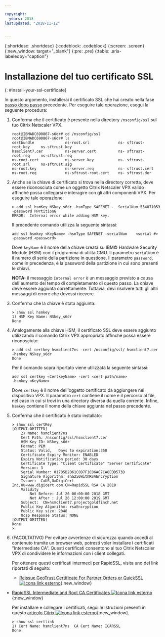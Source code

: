 ```yaml
---

copyright:
  years: 2018
lastupdated: "2018-11-12"


---
```


{:shortdesc: .shortdesc}
{:codeblock: .codeblock}
{:screen: .screen}
{:new_window: target="_blank"}
{:pre: .pre}
{:table: .aria-labeledby="caption"}

# Installazione del tuo certificato SSL
{: #install-your-ssl-certificate}

In questo argomento, installerai il certificato SSL che hai creato nella fase [passo dopo passo](/docs/infrastructure/citrix-netscaler-vpx?topic=citrix-netscaler-vpx-deploying-and-configuring-the-ibm-hardware-security-module-hsm-with-citrix-netscaler-vpx) precedente. Per eseguire tale operazione, esegui la seguente procedura:

1.	Conferma che il certificato è presente nella directory `/nsconfig/ssl` sul tuo Citrix Netscaler VPX.

	```
	root@IBMADC690867-s6dr# cd /nsconfig/ssl
	root@IBMADC690867-s6dr# ls
	certbundle              ns-root.srl             ns-	sftrust-root.key     ns-sftrust.key
	hsmclient7.cer          ns-server.cert          ns-	sftrust-root.req     ns-sftrust.req
	ns-root.cert            ns-server.key           ns-	sftrust-root.srl     ns-sftrust.sig
	ns-root.key             ns-server.req           ns-	sftrust.cert
	ns-root.req             ns-sftrust-root.cert    ns-	sftrust.der
	```

2.	Anche se la chiave di certificato si trova nella directory corretta, deve essere riconosciuta come un oggetto Citrix Netscaler VPX valido affinché possa collegarsi e interagire con gli altri componenti VPX. Per eseguire tale operazione:

	```
	> add ssl hsmKey NSkey_s6dr -hsmType SAFENET -	SerialNum 534071053 -password P@rtition6
	ERROR:  Internal error while adding HSM key.
	```

	Il precedente comando utilizza la seguente sintassi:

	```
	add ssl hsmkey <KeyName> -hsmType SAFENET -serialNum 	<serial #> -password <password>
	```

	Dove `keyName` è il nome della chiave creata su IBM© Hardware Security Module (HSM) con il programma di utilità CMU. Il parametro `serialNum` è il numero di serie della partizione in questione. Il parametro `password`, come in precedenza, è la password della partizione in cui sono presenti le chiavi.

	**NOTA:** il messaggio `Internal error` è un messaggio previsto a causa dell'aumento del tempo di completamento di questo passo. La chiave deve essere aggiunta correttamente. Tuttavia, devi risolvere tutti gli altri messaggi di errore che dovessi ricevere.

3.	Conferma che la chiave è stata aggiunta:

	```
	> show ssl hsmkey
	1) HSM Key Name: NSkey_s6dr
 	Done
	```

4.	Analogamente alla chiave HSM, il certificato SSL deve essere aggiunto utilizzando il comando Citrix VPX appropriato affinché possa essere riconosciuto:

	```
	> add ssl certkey hsmclient7ns -cert /nsconfig/ssl/	hsmclient7.cer -hsmkey NSkey_s6dr
	Done
	```

	Per il comando sopra riportato viene utilizzata la seguente sintassi:

	```
	add ssl certkey <CertkeyName> -cert <cert path/name>
	-hsmkey <KeyName>
	```

	Dove `certkey` è il nome dell'oggetto certificato da aggiungere nel dispositivo VPX. Il parametro `cert` contiene il nome e il percorso al file, nel caso in cui si trovi in una directory diversa da quella corrente. Infine, `hsmkey` contiene il nome della chiave aggiunta nel passo precedente.

5.	Conferma che il certificato è stato installato:

	```
	> show ssl certKey
	[OUTPUT OMITTED]
		2) Name: hsmclient7ns
		Cert Path: /nsconfig/ssl/hsmclient7.cer
		HSM Key ID: NSkey_s6dr
		Format: PEM
		Status: Valid,   Days to expiration:350
		Certificate Expiry Monitor: ENABLED
		Expiry Notification period: 30 days
		Certificate Type: "Client Certificate" "Server Certificate"
		Version: 3
		Serial Number: 01785B2B61C8D7F1C06AC7CA8EDD573D
		Signature Algorithm: sha256WithRSAEncryption
		Issuer:  C=US,O=DigiCert
	Inc,OU=www.digicert.com,CN=RapidSSL RSA CA 2018
		Validity
			Not Before: Jul 26 00:00:00 2018 GMT
			Not After : Jul 26 12:00:00 2019 GMT
		Subject:  CN=hsmclient7.projectgoldfinch.net
		Public Key Algorithm: rsaEncryption
		Public Key size: 2048
		Ocsp Response Status: NONE
	[OUTPUT OMITTED]
	Done
	>
	```

6.	(FACOLTATIVO) Per evitare avvertenze di sicurezza quando accedi al contenuto tramite un browser web, potresti voler installare i certificati "Intermediate CA". Questi certificati consentono al tuo Citrix Netscaler VPX di condividere le informazioni con i client collegati.

	Per ottenere questi certificati intermedi per RapidSSL, visita uno dei link riportati di seguito:

	* [Reissue GeoTrust Certificate For Partner Orders or QuickSSL ![Icona link esterno](../../icons/launch-glyph.svg "Icona link esterno")](https://knowledge.digicert.com/solution/SO5989.html){:new_window}
  * [RapidSSL Intermediate and Root CA Certificates ![Icona link esterno](../../icons/launch-glyph.svg "Icona link esterno")](https://knowledge.digicert.com/generalinformation/INFO1548.html#links){:new_window}

	Per installare e collegare i certificati, segui le istruzioni presenti in questo [articolo Citrix ![Icona link esterno](../../icons/launch-glyph.svg "Icona link esterno")](https://support.citrix.com/article/CTX114146){:new_window}.

	```
	> show ssl certlink
	1) Cert Name: hsmclient7ns  CA Cert Name: ICARSSL
	Done
	```
